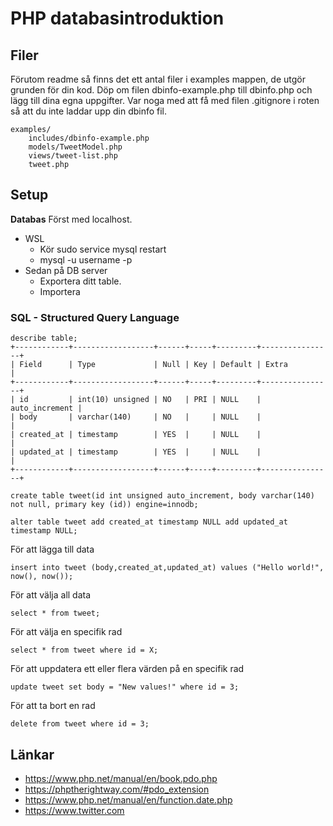 # PHP databasintroduktion

## Filer
Förutom readme så finns det ett antal filer i examples mappen, de utgör grunden för din kod.
Döp om filen dbinfo-example.php till dbinfo.php och lägg till dina egna uppgifter.
Var noga med att få med filen .gitignore i roten så att du inte laddar upp din dbinfo fil.

    examples/
        includes/dbinfo-example.php
        models/TweetModel.php
        views/tweet-list.php
        tweet.php

## Setup
**Databas**
Först med localhost.

* WSL
    * Kör sudo service mysql restart
    * mysql -u username -p
* Sedan på DB server
    * Exportera ditt table.
    * Importera

### SQL - Structured Query Language

    describe table;
    +------------+------------------+------+-----+---------+----------------+
    | Field      | Type             | Null | Key | Default | Extra          |
    +------------+------------------+------+-----+---------+----------------+
    | id         | int(10) unsigned | NO   | PRI | NULL    | auto_increment |
    | body       | varchar(140)     | NO   |     | NULL    |                |
    | created_at | timestamp        | YES  |     | NULL    |                |
    | updated_at | timestamp        | YES  |     | NULL    |                |
    +------------+------------------+------+-----+---------+----------------+

    create table tweet(id int unsigned auto_increment, body varchar(140) not null, primary key (id)) engine=innodb;

    alter table tweet add created_at timestamp NULL add updated_at timestamp NULL;

För att lägga till data

    insert into tweet (body,created_at,updated_at) values ("Hello world!", now(), now());

För att välja all data

    select * from tweet;

För att välja en specifik rad

    select * from tweet where id = X;

För att uppdatera ett eller flera värden på en specifik rad

    update tweet set body = "New values!" where id = 3;

För att ta bort en rad

    delete from tweet where id = 3;
    


## Länkar

* https://www.php.net/manual/en/book.pdo.php
* https://phptherightway.com/#pdo_extension
* https://www.php.net/manual/en/function.date.php
* https://www.twitter.com